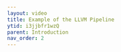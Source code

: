 ```yaml
---
layout: video 
title: Example of the LLVM Pipeline 
ytid: i3jjbfr1wzQ
parent: Introduction 
nav_order: 2
---
```

